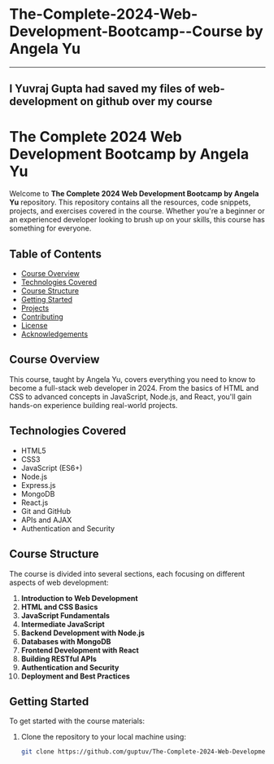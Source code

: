# The-Complete-2024-Web-Development-Bootcamp--Course by Angela Yu
<hr>
<h2 style="color🔺">I Yuvraj Gupta had saved my files of web-development on github over my course</h2>



# The Complete 2024 Web Development Bootcamp by Angela Yu

Welcome to **The Complete 2024 Web Development Bootcamp by Angela Yu** repository. This repository contains all the resources, code snippets, projects, and exercises covered in the course. Whether you're a beginner or an experienced developer looking to brush up on your skills, this course has something for everyone.

## Table of Contents

- [Course Overview](#course-overview)
- [Technologies Covered](#technologies-covered)
- [Course Structure](#course-structure)
- [Getting Started](#getting-started)
- [Projects](#projects)
- [Contributing](#contributing)
- [License](#license)
- [Acknowledgements](#acknowledgements)

## Course Overview

This course, taught by Angela Yu, covers everything you need to know to become a full-stack web developer in 2024. From the basics of HTML and CSS to advanced concepts in JavaScript, Node.js, and React, you'll gain hands-on experience building real-world projects.

## Technologies Covered

- HTML5
- CSS3
- JavaScript (ES6+)
- Node.js
- Express.js
- MongoDB
- React.js
- Git and GitHub
- APIs and AJAX
- Authentication and Security

## Course Structure

The course is divided into several sections, each focusing on different aspects of web development:

1. **Introduction to Web Development**
2. **HTML and CSS Basics**
3. **JavaScript Fundamentals**
4. **Intermediate JavaScript**
5. **Backend Development with Node.js**
6. **Databases with MongoDB**
7. **Frontend Development with React**
8. **Building RESTful APIs**
9. **Authentication and Security**
10. **Deployment and Best Practices**

## Getting Started

To get started with the course materials:

1. Clone the repository to your local machine using:
   ```bash
   git clone https://github.com/guptuv/The-Complete-2024-Web-Development-Bootcamp.git

